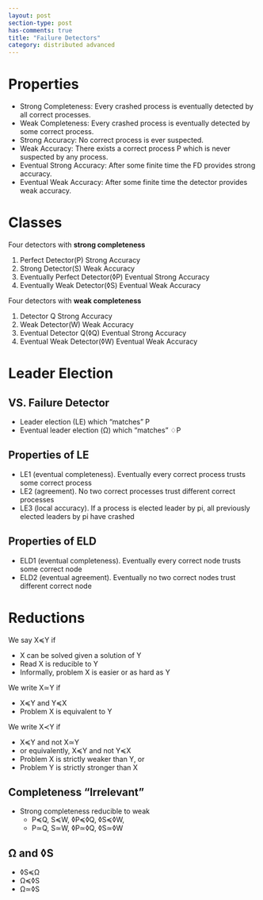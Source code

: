 ```yaml
---
layout: post
section-type: post
has-comments: true
title: "Failure Detectors"
category: distributed advanced
---
```


# Properties

- Strong Completeness: Every crashed process is eventually detected by all correct processes.
- Weak Completeness: Every crashed process is eventually detected by some correct process.
- Strong Accuracy: No correct process is ever suspected.
- Weak Accuracy: There exists a correct process P which is never suspected by any process.
- Eventual Strong Accuracy: After some finite time the FD provides strong accuracy.
- Eventual Weak Accuracy: After some finite time the detector provides weak accuracy.

# Classes

Four detectors with **strong completeness**

1. Perfect Detector(P) Strong Accuracy
2. Strong Detector(S) Weak Accuracy
3. Eventually Perfect Detector(◊P) Eventual Strong Accuracy
4. Eventually Weak Detector(◊S) Eventual Weak Accuracy

Four detectors with **weak completeness**

1. Detector Q Strong Accuracy
2. Weak Detector(W) Weak Accuracy
3. Eventual Detector Q(◊Q) Eventual Strong Accuracy
4. Eventual Weak Detector(◊W) Eventual Weak Accuracy

# Leader Election

## VS. Failure Detector

- Leader election (LE) which “matches” P
- Eventual leader election (Ω) which “matches” ♢P

## Properties of LE

- LE1 (eventual completeness). Eventually every correct process trusts some correct process
- LE2 (agreement). No two correct processes trust different correct processes
- LE3 (local accuracy). If a process is elected leader by pi, all previously elected leaders by pi have crashed

## Properties of ELD

- ELD1 (eventual completeness). Eventually every correct node trusts some correct node
- ELD2 (eventual agreement). Eventually no two correct nodes trust different correct node

# Reductions

We say X≼Y if

- X can be solved given a solution of Y
- Read X is reducible to Y
- Informally, problem X is easier or as hard as Y

We write X≃Y if

- X≼Y and Y≼X
- Problem X is equivalent to Y

We write X≺Y if

- X≼Y and not X≃Y
- or equivalently, X≼Y and not Y≼X
- Problem X is strictly weaker than Y, or
- Problem Y is strictly stronger than X

## Completeness “Irrelevant”

- Strong completeness reducible to weak
    - P≼Q, S≼W, ◊P≼◊Q, ◊S≼◊W,
    - P≃Q, S≃W, ◊P≃◊Q, ◊S≃◊W

## Ω and ◊S

- ◊S≼Ω
- Ω≼◊S
- Ω≃◊S